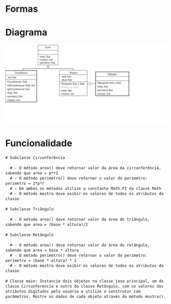 # Formas

  # Diagrama

  <img src="diagrama.png"/>

  # Funcionalidade

    # Subclasse Circunferência

      # - O método area() deve retornar valor da área da circunferência, sabendo que area = p*r2
      # - O método perimetro() deve retornar o valor do perímetro: perimetro = 2*p*r
      # - Em ambos os métodos utilize a constante Math.PI da classe Math
      # - O método mostra deve exibir os valores de todos os atributos da classe

    # Subclasse Triângulo

      # - O método area() deve retornar valor da área do triângulo, sabendo que area = (base * altura)/2

    # Subclasse Retângulo

      # - O método area() deve retornar valor da área do retângulo, sabendo que area = base * altura
      # - O método perimetro() deve retornar o valor do perímetro: perimetro = (base * altura) * 2
      # - O método mostra deve exibir os valores de todos os atributos da classe

    # Classe main: Instancie dois objetos na classe java principal, um da classe Circunferencia e outro da classe Retângulo, com os valores dos atributos digitados pelo usuário e utilize o construtor com parâmetros. Mostre os dados de cada objeto através do método mostra().
